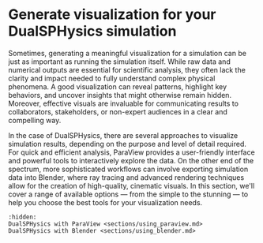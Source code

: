 # Generate visualization for your DualSPHysics simulation

Sometimes, generating a meaningful visualization for a simulation can be just as
important as running the simulation itself. While raw data and numerical outputs
are essential for scientific analysis, they often lack the clarity and impact
needed to fully understand complex physical phenomena. A good visualization can
reveal patterns, highlight key behaviors, and uncover insights that might otherwise
remain hidden. Moreover, effective visuals are invaluable for communicating
results to collaborators, stakeholders, or non-expert audiences in a clear and
compelling way.

In the case of DualSPHysics, there are several approaches to visualize simulation
results, depending on the purpose and level of detail required. For quick and
efficient analysis, ParaView provides a user-friendly interface and powerful
tools to interactively explore the data. On the other end of the spectrum, more
sophisticated workflows can involve exporting simulation data into Blender, where
ray tracing and advanced rendering techniques allow for the creation of
high-quality, cinematic visuals. In this section, we'll cover a range of
available options — from the simple to the stunning — to help you choose the
best tools for your visualization needs.

```{toctree}
:hidden:
DualSPHysics with ParaView <sections/using_paraview.md>
DualSPHysics with Blender <sections/using_blender.md>
```
